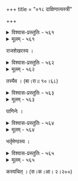 +++
title = "०१८ दाक्षिणात्यस्त्री"

+++



<details><summary>विश्वास-प्रस्तुतिः - ५६१</summary>

आमूलतो वलितकुन्तलचारुचूड  
चूर्णालकप्रकरलाञ्छितभालभागः ।  
कक्षानिवेशनिविडीकृतनीविर् एष  
वेषश् चिरं जयति कुन्तलकामिनीनाम् ॥५६१॥
</details>

<details><summary>मूलम् - ५६१</summary>

आमूलतो वलितकुन्तलचारुचूड  
चूर्णालकप्रकरलाञ्छितभालभागः ।  
कक्षानिवेशनिविडीकृतनीविर् एष  
वेषश् चिरं जयति कुन्तलकामिनीनाम् ॥५६१॥
</details>


राजशेखरस्य ।  



<details><summary>विश्वास-प्रस्तुतिः - ५६२</summary>

नेत्रयात्राशरक्षेपैस् त्र्यम्बकस्यापि ताडनी ।  
भ्रूलता द्राविडस्त्रीणां द्वितीयं कामकार्मुकम् ॥५६२॥
</details>

<details><summary>मूलम् - ५६२</summary>

नेत्रयात्राशरक्षेपैस् त्र्यम्बकस्यापि ताडनी ।  
भ्रूलता द्राविडस्त्रीणां द्वितीयं कामकार्मुकम् ॥५६२॥
</details>


तस्यैव । (बा।रा॥ १०।६८)  



<details><summary>विश्वास-प्रस्तुतिः - ५६३</summary>

मुखानि चारूणि घनाः पयोधरा  
नितम्बपृथ्व्यो जघनोत्तमश्रियः ।  
तनूनि मध्यानि च यस्य सोभ्यगात्  
कथं नृपाणां द्रविडीजनो हृदः ॥५६३॥
</details>

<details><summary>मूलम् - ५६३</summary>

मुखानि चारूणि घनाः पयोधरा  
नितम्बपृथ्व्यो जघनोत्तमश्रियः ।  
तनूनि मध्यानि च यस्य सोभ्यगात्  
कथं नृपाणां द्रविडीजनो हृदः ॥५६३॥
</details>


पाणिनेः ।  



<details><summary>विश्वास-प्रस्तुतिः - ५६४</summary>

वाचो माधुर्यवर्षिण्यो नाभयः शिथिलांशुकाः ।  
दृष्टयश् च चलद्भ्रूका मण्डनान्य् अन्ध्रयोषिताम् ॥५६४॥
</details>

<details><summary>मूलम् - ५६४</summary>

वाचो माधुर्यवर्षिण्यो नाभयः शिथिलांशुकाः ।  
दृष्टयश् च चलद्भ्रूका मण्डनान्य् अन्ध्रयोषिताम् ॥५६४॥
</details>


भर्तृमेण्ठस्य ।  



<details><summary>विश्वास-प्रस्तुतिः - ५६५</summary>

द्रविडीनां ध्रुवं लीलारेचितभ्रूलते मुखे ।  
आसज्य राज्यभावं स्वं सुखं स्वपिति मन्मथः ॥५६५॥
</details>

<details><summary>मूलम् - ५६५</summary>

द्रविडीनां ध्रुवं लीलारेचितभ्रूलते मुखे ।  
आसज्य राज्यभावं स्वं सुखं स्वपिति मन्मथः ॥५६५॥
</details>


कस्यचित् । (स।क।आ। २।२००)  